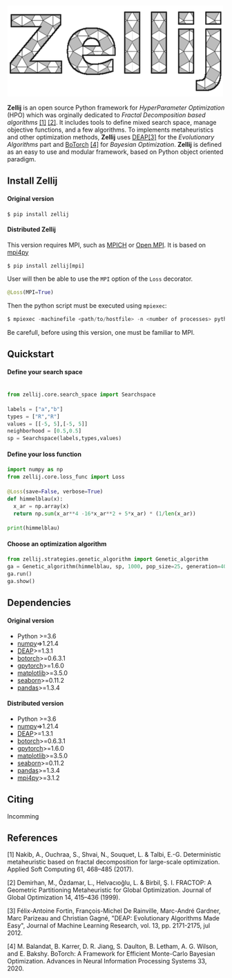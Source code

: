 ![alt text](./sources/logo_5st.png)

**Zellij** is an open source Python framework for *HyperParameter Optimization* (HPO) which was orginally dedicated to *Fractal Decomposition based algorithms* [[1]](#1) [[2]](#2).
It includes tools to define mixed search space, manage objective functions, and a few algorithms.
To implements metaheuristics and other optimization methods, **Zellij** uses [DEAP](https://deap.readthedocs.io/)[[3]](#3) for the *Evolutionary Algorithms* part
and [BoTorch](https://botorch.org/) [[4]](#4) for *Bayesian Optimization*.
**Zellij** is defined as an easy to use and modular framework, based on Python object oriented paradigm.

## Install Zellij

#### Original version
```
$ pip install zellij
```

#### Distributed Zellij

This version requires MPI, such as [MPICH](https://www.mpich.org/) or [Open MPI](https://www.open-mpi.org/).
It is based on [mpi4py](https://mpi4py.readthedocs.io/en/stable/intro.html#what-is-mpi)

```
$ pip install zellij[mpi]
```

User will then be able to use the `MPI` option of the `Loss` decorator.
```python
@Loss(MPI=True)
```
Then the python script must be executed using `mpiexec`:
```python
$ mpiexec -machinefile <path/to/hostfile> -n <number of processes> python3 <path/to/python/script>
```

Be carefull, before using this version, one must be familiar to MPI.

## Quickstart

#### Define your search space
```python

from zellij.core.search_space import Searchspace

labels = ["a","b"]
types = ["R","R"]
values = [[-5, 5],[-5, 5]]
neighborhood = [0.5,0.5]
sp = Searchspace(labels,types,values)
```

#### Define your loss function
```python
import numpy as np
from zellij.core.loss_func import Loss

@Loss(save=False, verbose=True)
def himmelblau(x):
  x_ar = np.array(x)
  return np.sum(x_ar**4 -16*x_ar**2 + 5*x_ar) * (1/len(x_ar))

print(himmelblau)
```

#### Choose an optimization algorithm

```python
from zellij.strategies.genetic_algorithm import Genetic_algorithm
ga = Genetic_algorithm(himmelblau, sp, 1000, pop_size=25, generation=40)
ga.run()
ga.show()
```

## Dependencies

#### Original version

* Python >=3.6
* [numpy](https://numpy.org/)=>1.21.4
* [DEAP](https://deap.readthedocs.io/en/master/)>=1.3.1
* [botorch](https://botorch.org/)>=0.6.3.1
* [gpytorch](https://gpytorch.ai/)>=1.6.0
* [matplotlib](https://matplotlib.org/)>=3.5.0
* [seaborn](https://seaborn.pydata.org/)>=0.11.2
* [pandas](https://pandas.pydata.org/)>=1.3.4

#### Distributed version
* Python >=3.6
* [numpy](https://numpy.org/)=>1.21.4
* [DEAP](https://deap.readthedocs.io/en/master/)>=1.3.1
* [botorch](https://botorch.org/)>=0.6.3.1
* [gpytorch](https://gpytorch.ai/)>=1.6.0
* [matplotlib](https://matplotlib.org/)>=3.5.0
* [seaborn](https://seaborn.pydata.org/)>=0.11.2
* [pandas](https://pandas.pydata.org/)>=1.3.4
* [mpi4py](https://mpi4py.readthedocs.io/en/stable/)>=3.1.2

## Citing

Incomming

## References
<a id="1">[1]</a>
Nakib, A., Ouchraa, S., Shvai, N., Souquet, L. & Talbi, E.-G. Deterministic metaheuristic based on fractal decomposition for large-scale optimization. Applied Soft Computing 61, 468–485 (2017).

<a id="2">[2]</a>
Demirhan, M., Özdamar, L., Helvacıoğlu, L. & Birbil, Ş. I. FRACTOP: A Geometric Partitioning Metaheuristic for Global Optimization. Journal of Global Optimization 14, 415–436 (1999).

<a id="3">[3]</a>
Félix-Antoine Fortin, François-Michel De Rainville, Marc-André Gardner, Marc Parizeau and Christian Gagné, "DEAP: Evolutionary Algorithms Made Easy", Journal of Machine Learning Research, vol. 13, pp. 2171-2175, jul 2012.

<a id="4">[4]</a>
M. Balandat, B. Karrer, D. R. Jiang, S. Daulton, B. Letham, A. G. Wilson, and E. Bakshy. BoTorch: A Framework for Efficient Monte-Carlo Bayesian Optimization. Advances in Neural Information Processing Systems 33, 2020.
